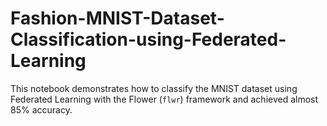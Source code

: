 # Fashion-MNIST-Dataset-Classification-using-Federated-Learning
This notebook demonstrates how to classify the MNIST dataset using Federated Learning with the Flower (`flwr`) framework and achieved almost 85% accuracy.
